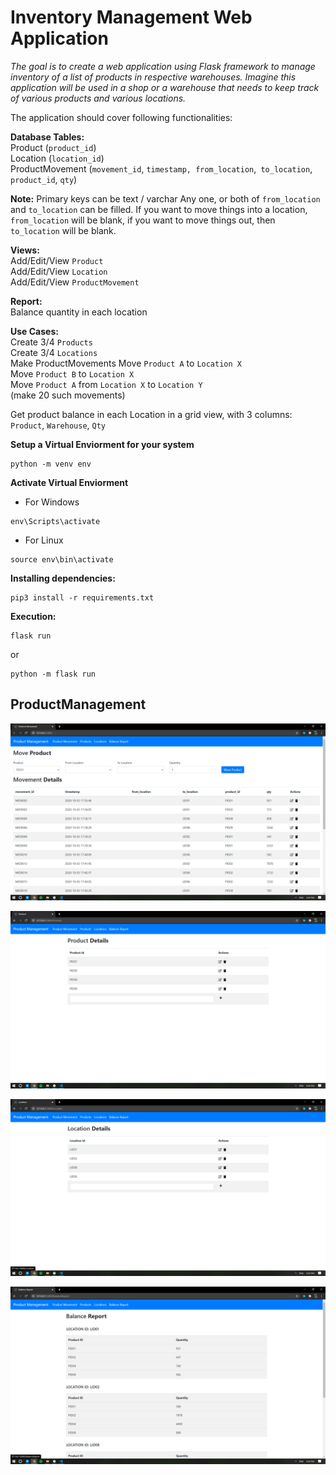 
# Inventory Management Web Application

*The goal is to create a web application using Flask framework to manage inventory of a list of products in respective warehouses. Imagine this application will be used in a shop or a warehouse that needs to keep track of various products and various locations.*

The application should cover following functionalities:

**Database Tables:**  
Product (`product_id`)   
Location (`location_id`)   
ProductMovement (`movement_id`, `timestamp, from_location`,` to_location`, `product_id`, `qty`)  

**Note:**
Primary keys can be text / varchar Any one, or both of `from_location` and `to_location` can be filled. If you want to move things into a location, `from_location` will be blank, if you want to move things out, then `to_location` will be blank.

**Views:**  
Add/Edit/View `Product`  
Add/Edit/View `Location`  
Add/Edit/View `ProductMovement`  

**Report:**  
Balance quantity in each location  

**Use Cases:**  
Create 3/4 `Products`  
Create 3/4 `Locations`  
Make ProductMovements
Move `Product A` to `Location X`  
Move `Product B` to `Location X`  
Move `Product A` from `Location X` to `Location Y`  
(make 20 such movements)  

Get product balance in each Location in a grid view, with 3 columns: `Product`, `Warehouse`, `Qty`  

**Setup a Virtual Enviorment for your system**
```
python -m venv env
```

**Activate Virtual Enviorment**

- For Windows 
```
env\Scripts\activate
```
- For Linux
```
source env\bin\activate
```

**Installing dependencies:**  
```
pip3 install -r requirements.txt
```

**Execution:**  
```
flask run
```
or
```
python -m flask run
```

## ProductManagement

**![](https://github.com/walstanb/ProductManagement/blob/master/screenshots/Screenshot(287).png?raw=true)**

**![](https://github.com/walstanb/ProductManagement/blob/master/screenshots/Screenshot(288).png?raw=true)**

**![](https://github.com/walstanb/ProductManagement/blob/master/screenshots/Screenshot(289).png?raw=true)**

**![](https://github.com/walstanb/ProductManagement/blob/master/screenshots/Screenshot(290).png?raw=true)**
